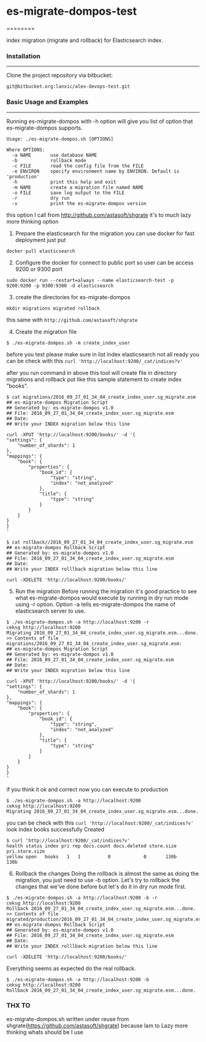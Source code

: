 # es-migrate-dompos-test #
========

index migration (migrate and rollback) for Elasticsearch index.


### Installation ###
---------------

Clone the project repository via bitbucket:
```
git@bitbucket.org:lanxic/alex-devops-test.git
```

### Basic Usage and Examples ###
------------------------
Running es-migrate-dompos with -h option will give you list of option that es-migrate-dompos supports.

```
Usage: ./es-migrate-dompos.sh [OPTIONS]

Where OPTIONS:
  -a NAME       use database NAME
  -b            rollback mode
  -c FILE       read the config file from the FILE
  -e ENVIRON    specify environment name by ENVIRON. Default is 'production'
  -h            print this help and exit
  -m NAME       create a migration file named NAME
  -o FILE       save log output to the FILE
  -r            dry run
  -v            print the es-migrate-dompos version

  ```
this option I call from http://github.com/astasoft/shgrate it's to much lazy more thinking option


1. Prepare the elasticsearch for the migration
you can use docker for fast deployment just put
```
docker pull elasticsearch
```

2. Configure the docker for connect to public port so user can be access 9200 or 9300 port
```
sudo docker run --restart=always --name elasticsearch-test -p 9200:9200 -p 9300:9300 -d elasticsearch
```

3. create the directories for es-migrate-dompos
```
mkdir migrations migrated rollback
```
this same with `http://github.com/astasoft/shgrate`

4. Create the migration file
```
$ ./es-migrate-dompos.sh -m create_index_user
```
before you test please make sure in list index elasticsearch not all ready
you can be check with this `curl 'http://localhost:9200/_cat/indices?v'`

after you run command in above this tool will create file in directory migrations and rollback
put like this sample statement to create index "books".
```
$ cat migrations/2016_09_27_01_34_04_create_index_user.sg_migrate.esm
## es-migrate-dompos Migration Script
## Generated by: es-migrate-dompos v1.0
## File: 2016_09_27_01_34_04_create_index_user.sg_migrate.esm
## Date:
## Write your INDEX migration below this line

curl -XPUT 'http://localhost:9200/books/' -d '{
"settings": {
    "number_of_shards": 1
},
"mappings": {
    "book": {
        "properties": {
            "book_id": {
                "type": "string",
                "index": "not_analyzed"
            },
            "title": {
                "type": "string"
            }
        }
    }
}
}
'

$ cat rollback//2016_09_27_01_34_04_create_index_user.sg_migrate.esm
## es-migrate-dompos Rollback Script
## Generated by: es-migrate-dompos v1.0
## File: 2016_09_27_01_34_04_create_index_user.sg_migrate.esm
## Date:
## Write your INDEX rolllback migration below this line

curl -XDELETE 'http://localhost:9200/books/'
```

5. Run the migration
Before running the migration it's good practice to see what es-migrate-dompos would
execute by running in dry run mode using -r option. Option -a tells es-migrate-dompos
the name of elasticsearch server to use.
```
$ ./es-migrate-dompos.sh -a http://localhost:9200 -r
ceksg http://localhost:9200
Migrating 2016_09_27_01_34_04_create_index_user.sg_migrate.esm...done.
>> Contents of file migrations/2016_09_27_01_34_04_create_index_user.sg_migrate.esm:
## es-migrate-dompos Migration Script
## Generated by: es-migrate-dompos v1.0
## File: 2016_09_27_01_34_04_create_index_user.sg_migrate.esm
## Date:
## Write your INDEX migration below this line

curl -XPUT 'http://localhost:9200/books/' -d '{
"settings": {
    "number_of_shards": 1
},
"mappings": {
    "book": {
        "properties": {
            "book_id": {
                "type": "string",
                "index": "not_analyzed"
            },
            "title": {
                "type": "string"
            }
        }
    }
}
}
'
```
if you think it ok and correct now you can execute to production
```
$ ./es-migrate-dompos.sh -a http://localhost:9200
ceksg http://localhost:9200
Migrating 2016_09_27_01_34_04_create_index_user.sg_migrate.esm...done.
```
you can be check with this `curl 'http://localhost:9200/_cat/indices?v'` look index books successfully Created
```
$ curl 'http://localhost:9200/_cat/indices?v'
health status index pri rep docs.count docs.deleted store.size pri.store.size
yellow open   books   1   1          0            0       130b           130b
```

6. Rollback the changes
Doing the rollback is almost the same as doing the migration, you just need to
use -b option. Let's try to rollback the changes that we've done before but
let's do it in dry run mode first.
```
$ ./es-migrate-dompos.sh -a http://localhost:9200 -b -r
ceksg http://localhost:9200
Rollback 2016_09_27_01_34_04_create_index_user.sg_migrate.esm...done.
>> Contents of file migrated/production/2016_09_27_01_34_04_create_index_user.sg_migrate.esm:
## es-migrate-dompos Rollback Script
## Generated by: es-migrate-dompos v1.0
## File: 2016_09_27_01_34_04_create_index_user.sg_migrate.esm
## Date:
## Write your INDEX rolllback migration below this line

curl -XDELETE 'http://localhost:9200/books/'
```

Everything seems as expected do the real rollback.
```
$ ./es-migrate-dompos.sh -a http://localhost:9200 -b
ceksg http://localhost:9200
Rollback 2016_09_27_01_34_04_create_index_user.sg_migrate.esm...done.
```

### THX TO ###
es-migrate-dompos.sh written under reuse from shgrate(https://github.com/astasoft/shgrate)
because Iam to Lazy more thinking whats should be I use
